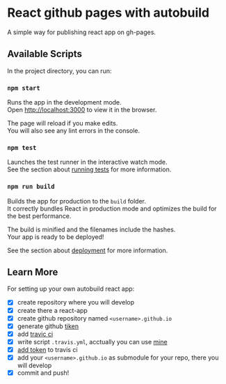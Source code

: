 # React github pages with autobuild
A simple way for publishing react app on gh-pages.

## Available Scripts

In the project directory, you can run:

### `npm start`

Runs the app in the development mode.<br>
Open [http://localhost:3000](http://localhost:3000) to view it in the browser.

The page will reload if you make edits.<br>
You will also see any lint errors in the console.

### `npm test`

Launches the test runner in the interactive watch mode.<br>
See the section about [running tests](https://facebook.github.io/create-react-app/docs/running-tests) for more information.

### `npm run build`

Builds the app for production to the `build` folder.<br>
It correctly bundles React in production mode and optimizes the build for the best performance.

The build is minified and the filenames include the hashes.<br>
Your app is ready to be deployed!

See the section about [deployment](https://facebook.github.io/create-react-app/docs/deployment) for more information.

## Learn More
For setting up your own autobuild react app:
 - [x] create repository where you will develop
 - [x] create there a react-app
 - [x] create github repository named `<username>.github.io`
 - [x] generate github [tiken](https://github.com/settings/tokens)
 - [x] add [travic ci](https://docs.travis-ci.com/user/tutorial/])
 - [x] write script `.travis.yml`, acctually you can use [mine](https://github.com/levkovalenko/react-gh-pages/blob/master/.travis.yml) 
 - [x] [add token](https://docs.travis-ci.com/user/private-dependencies/#api-token) to travis ci
 - [x] add your `<username>.github.io` as submodule for your repo, there you will develop
 - [x] commit and push!
